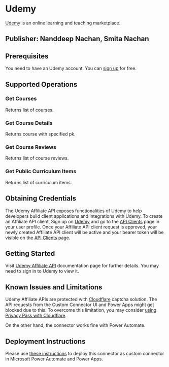 # Udemy
[Udemy](https://www.udemy.com) is an online learning and teaching marketplace.

## Publisher: Nanddeep Nachan, Smita Nachan

## Prerequisites
You need to have an Udemy account. You can [sign up](https://www.udemy.com/join/signup-popup/) for free.

## Supported Operations
### Get Courses
Returns list of courses.

### Get Course Details
Returns course with specified pk.

### Get Course Reviews
Returns list of course reviews.

### Get Public Curriculum Items
Returns list of curriculum items.

## Obtaining Credentials
The Udemy Affiliate API exposes functionalities of Udemy to help developers build client applications and integrations with Udemy.
To create an Affiliate API client, Sign up on [Udemy](www.udemy.com) and go to the [API Clients](https://www.udemy.com/user/edit-api-clients) page in your user profile. Once your Affiliate API client request is approved, your newly created Affiliate API client will be active and your bearer token will be visible on the [API Clients](https://www.udemy.com/user/edit-api-clients) page.

## Getting Started
Visit [Udemy Affiliate API](https://www.udemy.com/developers/affiliate/) documentation page for further details. You may need to sign in to Udemy to view it.

## Known Issues and Limitations
Udemy Affiliate APIs are protected with [Cloudflare](https://www.cloudflare.com/) captcha solution. The API requests from the Custom Connector UI and Power Apps might get blocked due to this. To overcome this limitation, you may consider [using Privacy Pass with Cloudflare](https://support.cloudflare.com/hc/en-us/articles/115001992652-Using-Privacy-Pass-with-Cloudflare).

On the other hand, the connector works fine with Power Automate.

## Deployment Instructions
Please use [these instructions](https://docs.microsoft.com/en-us/connectors/custom-connectors/paconn-cli) to deploy this connector as custom connector in Microsoft Power Automate and Power Apps.
